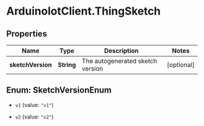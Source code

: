 # ArduinoIotClient.ThingSketch

## Properties

Name | Type | Description | Notes
------------ | ------------- | ------------- | -------------
**sketchVersion** | **String** | The autogenerated sketch version | [optional] 



## Enum: SketchVersionEnum


* `v1` (value: `"v1"`)

* `v2` (value: `"v2"`)




